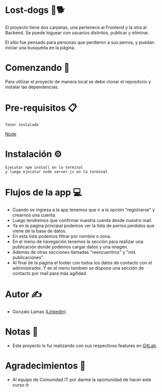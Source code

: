 # Lost-dogs 🐾🐕

El proyecto tiene dos carpetas, una pertenece al Frontend y la otra al Backend. Se puede loguear con usuarios distintos, publicar y eliminar.

El sitio fue pensado para personas que perdieron a sus perros, y puedan iniciar una busquéda en la página.

# Comenzando 🚀
Para utilizar el proyecto de manera local se debe clonar el repositorio y instalar las dependencias.

# Pre-requisitos 📋
```
Tener instalado
```
[Node](https://nodejs.org/en/)

# Instalación ⚙
```
Ejecutar npm install en la terminal
y luego ejecutar node server.js en la terminal
```
# Flujos de la app 💻
- Cuando se ingresa a la app tenemos que ir a la opción "registrarse" y crearnos una cuenta.
- Luego tendremos que confirmar nuestra cuenta desde nuestro mail.
- Ya en la página principal podemos ver la lista de perros perdidos que viene de la base de datos.
- En esta lista podemos filtrar por nombre o zona.
- En el menu de navegación tenemos la sección para realizar una publicación donde podemos cargar datos y una imagen. 
- Además de otras secciones llamadas "reencuentros" y "mis publicaciones".
- Al final de la página el footer con todos los datos de contacto con el administrador. Y en el menú tambien se dispone una sección de contacto por mail para más agilidad.

# Autor ✍
-  Gonzalo Lamas ([LinkedIn](https://www.linkedin.com/in/gonzalo-lamas/)).

# Notas 📝
-  Este proyecto lo fui realizando con sus respectivos features en [GitLab](https://gitlab.com/gonzalolamas/perros-perdidos-final).

# Agradecimientos 🙌
-  Al equipo de Comunidad IT por darme la oportunidad de hacer este curso 🤓







